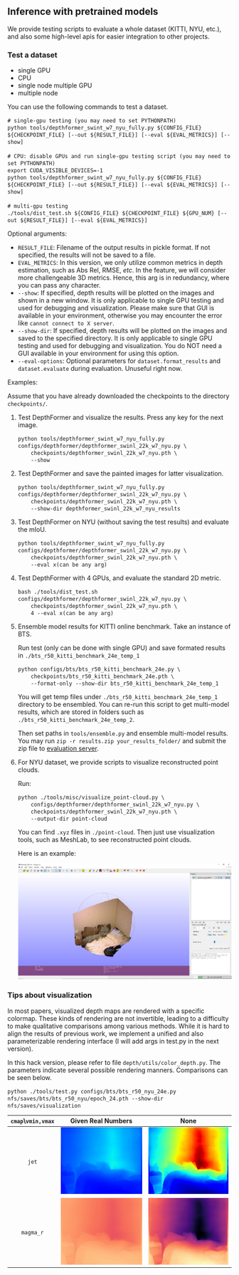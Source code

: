 ## Inference with pretrained models

We provide testing scripts to evaluate a whole dataset (KITTI, NYU, etc.),
and also some high-level apis for easier integration to other projects.

### Test a dataset

- single GPU
- CPU
- single node multiple GPU
- multiple node

You can use the following commands to test a dataset.

```shell
# single-gpu testing (you may need to set PYTHONPATH)
python tools/depthformer_swint_w7_nyu_fully.py ${CONFIG_FILE} ${CHECKPOINT_FILE} [--out ${RESULT_FILE}] [--eval ${EVAL_METRICS}] [--show]

# CPU: disable GPUs and run single-gpu testing script (you may need to set PYTHONPATH)
export CUDA_VISIBLE_DEVICES=-1
python tools/depthformer_swint_w7_nyu_fully.py ${CONFIG_FILE} ${CHECKPOINT_FILE} [--out ${RESULT_FILE}] [--eval ${EVAL_METRICS}] [--show]

# multi-gpu testing
./tools/dist_test.sh ${CONFIG_FILE} ${CHECKPOINT_FILE} ${GPU_NUM} [--out ${RESULT_FILE}] [--eval ${EVAL_METRICS}]
```
  
Optional arguments:

- `RESULT_FILE`: Filename of the output results in pickle format. If not specified, the results will not be saved to a file.
- `EVAL_METRICS`: In this version, we only utilize common metrics in depth estimation, such as Abs Rel, RMSE, *etc*. In the feature, we will consider more challengeable 3D metrics. Hence, this arg is in redundancy, where you can pass any character.
- `--show`: If specified, depth results will be plotted on the images and shown in a new window. It is only applicable to single GPU testing and used for debugging and visualization. Please make sure that GUI is available in your environment, otherwise you may encounter the error like `cannot connect to X server`.
- `--show-dir`: If specified, depth results will be plotted on the images and saved to the specified directory. It is only applicable to single GPU testing and used for debugging and visualization. You do NOT need a GUI available in your environment for using this option.
- `--eval-options`: Optional parameters for `dataset.format_results` and `dataset.evaluate` during evaluation. Unuseful right now.

Examples:

Assume that you have already downloaded the checkpoints to the directory `checkpoints/`.

1. Test DepthFormer and visualize the results. Press any key for the next image.

    ```shell
    python tools/depthformer_swint_w7_nyu_fully.py configs/depthformer/depthformer_swinl_22k_w7_nyu.py \
        checkpoints/depthformer_swinl_22k_w7_nyu.pth \
        --show
    ```

2. Test DepthFormer and save the painted images for latter visualization.

    ```shell
    python tools/depthformer_swint_w7_nyu_fully.py configs/depthformer/depthformer_swinl_22k_w7_nyu.py \
        checkpoints/depthformer_swinl_22k_w7_nyu.pth \
        --show-dir depthformer_swinl_22k_w7_nyu_results
    ```

3. Test DepthFormer on NYU (without saving the test results) and evaluate the mIoU.

    ```shell
    python tools/depthformer_swint_w7_nyu_fully.py configs/depthformer/depthformer_swinl_22k_w7_nyu.py \
        checkpoints/depthformer_swinl_22k_w7_nyu.pth \
        --eval x(can be any arg)
    ```

4. Test DepthFormer with 4 GPUs, and evaluate the standard 2D metric.

    ```shell
    bash ./tools/dist_test.sh configs/depthformer/depthformer_swinl_22k_w7_nyu.py \
        checkpoints/depthformer_swinl_22k_w7_nyu.pth \
        4 --eval x(can be any arg)
    ```

5. Ensemble model results for KITTI online benchmark. Take an instance of BTS.

   Run test (only can be done with single GPU) and save formated results in `./bts_r50_kitti_benchmark_24e_temp_1` 

    ``` 
    python configs/bts/bts_r50_kitti_benchmark_24e.py \
        checkpoints/bts_r50_kitti_benchmark_24e.pth \
        --format-only --show-dir bts_r50_kitti_benchmark_24e_temp_1
    ```

   You will get temp files under `./bts_r50_kitti_benchmark_24e_temp_1` directory to be ensembled. You can re-run this script to get multi-model results, 
   which are stored in folders such as `./bts_r50_kitti_benchmark_24e_temp_2`. 

   Then set paths in `tools/ensemble.py` and ensemble multi-model results. You may run `zip -r results.zip your_results_folder/` and submit the zip file to [evaluation server](http://www.cvlibs.net/datasets/kitti/eval_depth.php?benchmark=depth_prediction).

6. For NYU dataset, we provide scripts to visualize reconstructed point clouds.

    Run:

    ```shell
    python ./tools/misc/visualize_point-cloud.py \
        configs/depthformer/depthformer_swinl_22k_w7_nyu.py \
        checkpoints/depthformer_swinl_22k_w7_nyu.pth \
        --output-dir point-cloud
    ```
   
   You can find `.xyz` files in `./point-cloud`. Then just use visualization tools, such as MeshLab, to see reconstructed point clouds.

   Here is an example:
   <div align=center><img src="../resources/reconstructed_pc.png"/>

### Tips about visualization

In most papers, visualized depth maps are rendered with a specific colormap. These kinds of rendering are not invertible, leading to a difficulty to make qualitative comparisons among various methods. While it is hard to align the results of previous work, we implement a unified and also parameterizable rendering interface (I will add args in test.py in the next version).

In this hack version, please refer to file `depth/utils/color_depth.py`. The parameters indicate several possible rendering manners. Comparisons can be seen below.

```
python ./tools/test.py configs/bts/bts_r50_nyu_24e.py nfs/saves/bts/bts_r50_nyu/epoch_24.pth --show-dir nfs/saves/visualization
```

| `cmap`\\`vmin,vmax` | Given Real Numbers | None|
| :------:            | :--------: |  :--------: | 
| `jet`               | <div align=center><img width="200" height="150" src="../resources/visualization_render/data_nyu_bedroom_rgb_00055_jet_v.jpg"/></div> | <div align=center><img width="200" height="150" src="../resources/visualization_render/data_nyu_bedroom_rgb_00055_jet_n.jpg"/></div>
| `magma_r`           | <div align=center><img width="200" height="150" src="../resources/visualization_render/data_nyu_bedroom_rgb_00055_gm_v.jpg"/></div> | <div align=center><img width="200" height="150" src="../resources/visualization_render/data_nyu_bedroom_rgb_00055_gm_n.jpg"/></div>

